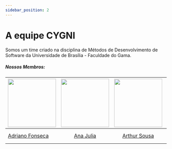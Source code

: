 ```yaml
---
sidebar_position: 2
---
```



# A equipe CYGNI

Somos um time criado na disciplina de Métodos de Desenvolvimento de Software da Universidade de Brasília - Faculdade do Gama.

##### Nossos Membros:

<!-- Tabela com os nomes e fotos-->
| <a href="https://github.com/Dridr1"><img src="https://avatars.githubusercontent.com/u/72324924?v=4" width="150" ></img></a> | <a href="https://github.com/ailujana"><img src="https://avatars.githubusercontent.com/u/107697177?v=4" width="150"></img></a> | <a href="https://github.com/Tutzs"><img src="https://avatars.githubusercontent.com/u/110691207?s=400&u=0f285ace4b3188bb274e2531ead3691d7161656a&v=4" width="150"></img></a> | <a href="https://github.com/caua08"><img src="https://avatars.githubusercontent.com/u/97673403?v=4" width="150"></img></a> | <a href="https://github.com/iancostag"><img src="https://avatars.githubusercontent.com/u/146049457?v=4" width="150"></img></a> |<a href="https://github.com/junioramaral22"><img src="https://avatars.githubusercontent.com/u/106130191?v=4" width="150"></img></a> | <a href="https://github.com/pedroluizfo"><img src="https://avatars.githubusercontent.com/u/101995982?v=4" width="150"></img></a>| <a href="https://github.com/SrFokse"><img src="https://avatars.githubusercontent.com/u/123479505?v=4" width="150"></img></a> |
|----------|:------:|:------:|:------:|:------:|:------:|:------:|:------:|
|[Adriano Fonseca](https://github.com/Dridr1)|  [Ana Julia](https://github.com/ailujana) | [Arthur Sousa](https://github.com/Tutzs) | [Caua Araujo](https://github.com/caua08) | [Ian Costa](https://github.com/iancostag) |[Necivaldo Amaral](https://github.com/junioramaral22) |[Pedro Luiz](https://github.com/pedroluizfo) | [Weverton Rodrigues](https://github.com/SrFokse) |